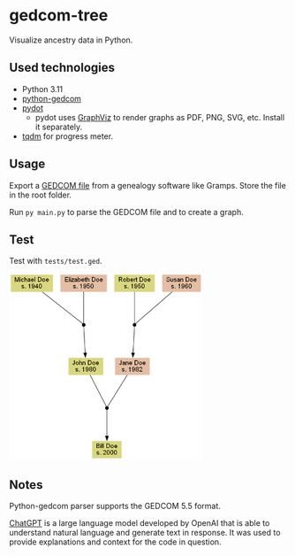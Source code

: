 # **gedcom-tree**

Visualize ancestry data in Python.

## **Used technologies**

- Python 3.11
- [python-gedcom](https://pypi.org/project/python-gedcom/)
- [pydot](https://pypi.org/project/pydot/)
    - pydot uses [GraphViz](https://graphviz.org/) to render graphs as PDF, PNG, SVG, etc. Install it separately.
- [tqdm](https://github.com/tqdm/tqdm) for progress meter.

## **Usage**

Export a [GEDCOM file](https://en.wikipedia.org/wiki/GEDCOM) from a genealogy software like Gramps. Store the file in the root folder.

Run `py main.py` to parse the GEDCOM file and to create a graph.

## **Test**

Test with `tests/test.ged`.

<img
  alt="Tree of a test family"
  src="tests/test.png"
  width="350px"
/>

## **Notes**

Python-gedcom parser supports the GEDCOM 5.5 format.

[ChatGPT](https://openai.com/blog/chatgpt/) is a large language model developed by OpenAI that is able to understand natural language and generate text in response. It was used to provide explanations and context for the code in question.